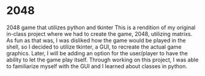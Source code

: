 # 2048
2048 game that utilizes python and tkinter
This is a rendition of my original in-class project where we had to create the game, 2048, utilizing matrixs.
As fun as that was, I was disliked how the game would be played in the shell, so I decided to utilize 
tkinter, a GUI, to recreate the actual game graphics. Later, I will be adding an option for the user/player to have the ability
to let the game play itself. Through working on this project, I was able to familiarize myself with the GUI and I learned 
about classes in python.

